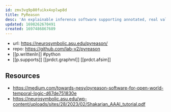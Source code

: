 ```yaml
---
id: zmv3vg9p80fuikx4xplwp8d
title: PyReason
desc: 'An explainable inference software supporting annotated, real valued, graph based and temporal logic '
updated: 1698262670491
created: 1697486867689
---
```


- url: https://neurosymbolic.asu.edu/pyreason/
- repo: https://github.com/lab-v2/pyreason
- [[p.writtenIn]] #python
- [[p.supports]] [[prdct.graphml]] [[prdct.afsim]]

## Resources

- https://medium.com/towards-nesy/pyreason-software-for-open-world-temporal-logic-d67de751830e
- https://neurosymbolic.asu.edu/wp-content/uploads/sites/28/2023/02/Shakarian_AAAI_tutorial.pdf